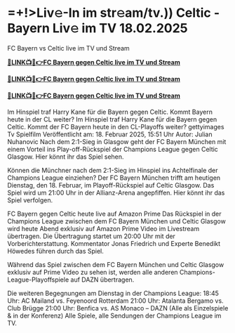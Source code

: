 # =+!>Liv𝚎-In im str𝚎am/tv.)) Celtic - Bayern Liv𝚎 im TV 18.02.2025

FC Bayern vs Celtic live im TV und Stream

**[🔴LINK📺📱👉FC Bayern gegen Celtic live im TV und Stream](https://tinyurl.com/4dwhr6d4)**

**[🔴LINK📺📱👉FC Bayern gegen Celtic live im TV und Stream](https://tinyurl.com/4dwhr6d4)**

**[🔴LINK📺📱👉FC Bayern gegen Celtic live im TV und Stream](https://tinyurl.com/4dwhr6d4)**

Im Hinspiel traf Harry Kane für die Bayern gegen Celtic. Kommt Bayern heute in der CL weiter?
Im Hinspiel traf Harry Kane für die Bayern gegen Celtic. Kommt der FC Bayern heute in den CL-Playoffs weiter? gettyimages
Tv Spielfilm
Veröffentlicht am: 18. Februar 2025, 15:51 Uhr
Autor: Julian Nuhanovic
Nach dem 2:1-Sieg in Glasgow geht der FC Bayern München mit einem Vorteil ins Play-off-Rückspiel der Champions League gegen Celtic Glasgow. Hier könnt ihr das Spiel sehen.

Können die Münchner nach dem 2:1-Sieg im Hinspiel ins Achtelfinale der Champions League einziehen? Der FC Bayern München trifft am heutigen Dienstag, den 18. Februar, im Playoff-Rückspiel auf Celtic Glasgow. Das Spiel wird um 21:00 Uhr in der Allianz-Arena angepfiffen. Hier könnt ihr das Spiel verfolgen.

FC Bayern gegen Celtic heute live auf Amazon Prime
Das Rückspiel in der Champions League zwischen dem FC Bayern München und Celtic Glasgow wird heute Abend exklusiv auf Amazon Prime Video im Livestream übertragen. Die Übertragung startet um 20:00 Uhr mit der Vorberichterstattung. Kommentator Jonas Friedrich und Experte Benedikt Höwedes führen durch das Spiel.

Während das Spiel zwischen dem FC Bayern München und Celtic Glasgow exklusiv auf Prime Video zu sehen ist, werden alle anderen Champions-League-Playoffspiele auf DAZN übertragen.

Die weiteren Begegnungen am Dienstag in der Champions League:
18:45 Uhr: AC Mailand vs. Feyenoord Rotterdam 
21:00 Uhr: Atalanta Bergamo vs. Club Brügge 
21:00 Uhr: Benfica vs. AS Monaco –  DAZN (Alle als Einzelspiele & in der Konferenz)
Alle Spiele, alle Sendungen der Champions League im TV.
